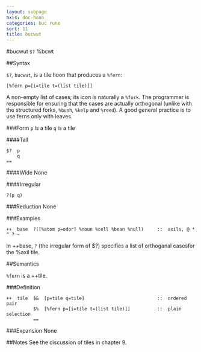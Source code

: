 ```yaml
---
layout: subpage
axis: doc-hoon
categories: buc rune
sort: 11
title: bucwut
---
```




#bucwut `$?` %bcwt

##Syntax

`$?`, `bucwut`, is a tile hoon that produces a `%fern`:

    [%fern p=[i=tile t=(list tile)]]

A non-empty list of cases; its icon is naturally a `%fork`. The programmer is
responsible for ensuring that the cases are actually orthogonal (unlike with
the structured forks, `%bush`, `%kelp` and `%reed`). A good general practice
is to use ferns only with leaves.

###Form
`p` is a tile
`q` is a tile

####Tall

    $?  p
        q
    ==

####Wide
None

####Irregular

    ?(p q)

###Reduction
None

###Examples

    ++  base  ?([%atom p=odor] %noun %cell %bean %null)     ::  axils, @ * ^ ? ~

In ++base, `?` (the irregular form of $?) specifies a list of orthoganal casesfor the %axil tile.

##Semantics

`%fern` is a ++tile.

###Definition

    ++  tile  $&  [p=tile q=tile]                           ::  ordered pair
              $%  [%fern p=[i=tile t=(list tile)]]          ::  plain selection
              ==

###Expansion
None

##Notes
See the discussion of tiles in chapter 9.
